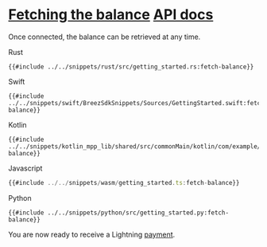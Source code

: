 <h1 id="fetching-the-balance">
    <a class="header" href="#fetching-the-balance">Fetching the balance</a>
    <a class="tag" target="_blank" href="https://breez.github.io/spark-sdk/breez_sdk_spark/struct.BreezSdk.html#method.get_info">API docs</a>
</h1>

Once connected, the balance can be retrieved at any time.

<custom-tabs category="lang">
<div slot="title">Rust</div>
<section>

```rust,ignore
{{#include ../../snippets/rust/src/getting_started.rs:fetch-balance}}
```
</section>

<div slot="title">Swift</div>
<section>

```swift,ignore
{{#include ../../snippets/swift/BreezSdkSnippets/Sources/GettingStarted.swift:fetch-balance}}
```
</section>

<div slot="title">Kotlin</div>
<section>

```kotlin,ignore
{{#include ../../snippets/kotlin_mpp_lib/shared/src/commonMain/kotlin/com/example/kotlinmpplib/GettingStarted.kt:fetch-balance}}
```
</section>

<div slot="title">Javascript</div>
<section>

```typescript
{{#include ../../snippets/wasm/getting_started.ts:fetch-balance}}
```
</section>

<div slot="title">Python</div>
<section>

```python,ignore 
{{#include ../../snippets/python/src/getting_started.py:fetch-balance}}
```
</section>
</custom-tabs>

You are now ready to receive a Lightning [payment](payments.md).

